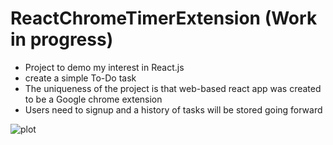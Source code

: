 # ReactChromeTimerExtension (Work in progress)

- Project to demo my interest in React.js
- create a simple To-Do task
- The uniqueness of the project is that web-based react app was created to be a Google chrome extension
- Users need to signup and a history of tasks will be stored going forward

![plot](./Animation.gif)
